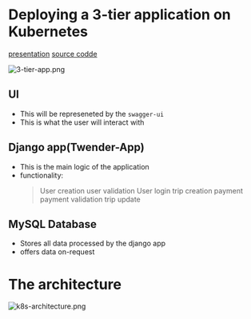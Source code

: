 # Deploying a 3-tier application on Kubernetes
[presentation](https://docs.google.com/presentation/d/1Kww9vjTg72eGYL40sY1b1iVIOTOXZBZaEVSrDD-uKbE/edit?usp=sharing)
[source codde](https://github.com/AlexNduta/Twender/tree/main/K8s)

![3-tier-app.png](3-tier-app.png)

## UI
- This will be represeneted by the `swagger-ui`
- This is what the user will interact with

## Django app(Twender-App)
- This is the main logic of the application
- functionality:
    > User creation
    > user validation
    > User login
    > trip creation
    > payment
    > payment validation
    > trip update


## MySQL Database
- Stores all data processed by the django app
- offers data on-request

# The architecture
![k8s-architecture.png](k8s-architecture.png)
